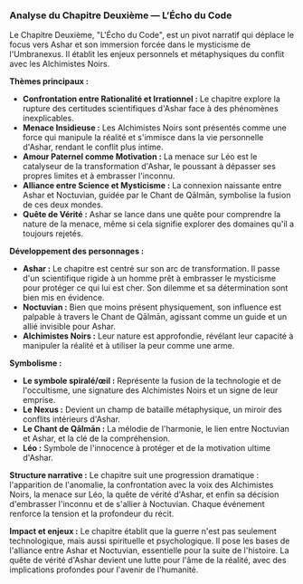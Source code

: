 ### Analyse du Chapitre Deuxième — L’Écho du Code

Le Chapitre Deuxième, "L'Écho du Code", est un pivot narratif qui déplace le focus vers Ashar et son immersion forcée dans le mysticisme de l'Umbranexus. Il établit les enjeux personnels et métaphysiques du conflit avec les Alchimistes Noirs.

**Thèmes principaux :**
*   **Confrontation entre Rationalité et Irrationnel :** Le chapitre explore la rupture des certitudes scientifiques d'Ashar face à des phénomènes inexplicables.
*   **Menace Insidieuse :** Les Alchimistes Noirs sont présentés comme une force qui manipule la réalité et s'immisce dans la vie personnelle d'Ashar, rendant le conflit plus intime.
*   **Amour Paternel comme Motivation :** La menace sur Léo est le catalyseur de la transformation d'Ashar, le poussant à dépasser ses propres limites et à embrasser l'inconnu.
*   **Alliance entre Science et Mysticisme :** La connexion naissante entre Ashar et Noctuvian, guidée par le Chant de Qālmān, symbolise la fusion de ces deux mondes.
*   **Quête de Vérité :** Ashar se lance dans une quête pour comprendre la nature de la menace, même si cela signifie explorer des domaines qu'il a toujours rejetés.

**Développement des personnages :**
*   **Ashar :** Le chapitre est centré sur son arc de transformation. Il passe d'un scientifique rigide à un homme prêt à embrasser le mysticisme pour protéger ce qui lui est cher. Son dilemme et sa détermination sont bien mis en évidence.
*   **Noctuvian :** Bien que moins présent physiquement, son influence est palpable à travers le Chant de Qālmān, agissant comme un guide et un allié invisible pour Ashar.
*   **Alchimistes Noirs :** Leur nature est approfondie, révélant leur capacité à manipuler la réalité et à utiliser la peur comme une arme.

**Symbolisme :**
*   **Le symbole spiralé/œil :** Représente la fusion de la technologie et de l'occultisme, une signature des Alchimistes Noirs et un signe de leur emprise.
*   **Le Nexus :** Devient un champ de bataille métaphysique, un miroir des conflits intérieurs d'Ashar.
*   **Le Chant de Qālmān :** La mélodie de l'harmonie, le lien entre Noctuvian et Ashar, et la clé de la compréhension.
*   **Léo :** Symbole de l'innocence à protéger et de la motivation ultime d'Ashar.

**Structure narrative :**
Le chapitre suit une progression dramatique : l'apparition de l'anomalie, la confrontation avec la voix des Alchimistes Noirs, la menace sur Léo, la quête de vérité d'Ashar, et enfin sa décision d'embrasser l'inconnu et de s'allier à Noctuvian. Chaque événement renforce la tension et la profondeur du récit.

**Impact et enjeux :**
Le chapitre établit que la guerre n'est pas seulement technologique, mais aussi spirituelle et psychologique. Il pose les bases de l'alliance entre Ashar et Noctuvian, essentielle pour la suite de l'histoire. La quête de vérité d'Ashar devient une lutte pour l'âme de la réalité, avec des implications profondes pour l'avenir de l'humanité.